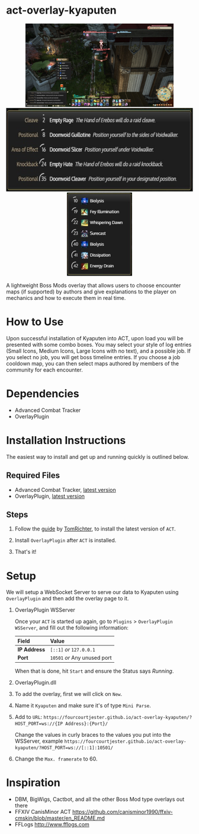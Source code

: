# act-overlay-kyaputen

<p align="center">
  <img src="./docs/full_screen_example.png?raw=true" height="225" width="400" /><br />
  <img src="./docs/boss_example.png?raw=true" height="225" width="632" />
  <img src="./docs/job_example.png?raw=true" height="225" width="176" />
</p>

A lightweight Boss Mods overlay that allows users to choose encounter maps (if supported) by authors and give explanations to the player on mechanics and how to execute them in real time.

# How to Use

Upon successful installation of Kyaputen into ACT, upon load you will be presented with some combo boxes. You may select your style of log entries (Small Icons, Medium Icons, Large Icons with no text), and a possible job. If you select no job, you will get boss timeline entries. If you choose a job cooldown map, you can then select maps authored by members of the community for each encounter.

# Dependencies

- Advanced Combat Tracker
- OverlayPlugin

# Installation Instructions

The easiest way to install and get up and running quickly is outlined below.

## Required Files

- Advanced Combat Tracker, [latest version](https://advancedcombattracker.com/includes/page-download.php?id=56)
- OverlayPlugin, [latest version](https://github.com/ngld/OverlayPlugin/releases/latest)

## Steps

1. Follow the [guide](https://gist.github.com/TomRichter/e044a3dff5c50024cf514ffb20a201a9#ffxiv-act-installation-instructions) by [TomRichter](https://github.com/TomRichter),  to install the latest version of `ACT`.

2. Install `OverlayPlugin` after `ACT` is installed.

3. That's it!

# Setup

We will setup a WebSocket Server to serve our data to Kyaputen using `OverlayPlugin` and then add the overlay page to it.

1. OverlayPlugin WSServer

   Once your `ACT` is started up again, go to `Plugins` > `OverlayPlugin WSServer`, and fill out the following information:

   | Field | Value |
   | --- | --- |
   | **IP Address** | `[::1]` *or* `127.0.0.1` |
   | **Port** | `10501` *or* Any unused port |

   When that is done, hit `Start` and ensure the Status says *Running*.

2. OverlayPlugin.dll
  1. To add the overlay, first we will click on `New`.
  2. Name it `Kyaputen` and make sure it's of type `Mini Parse`.
  3. Add to `URL`: `https://fourcourtjester.github.io/act-overlay-kyaputen/?HOST_PORT=ws://{IP Address}:{Port}/`

     Change the values in curly braces to the values you put into the WSServer, example `https://fourcourtjester.github.io/act-overlay-kyaputen/?HOST_PORT=ws://[::1]:10501/`
  4. Change the `Max. framerate` to 60.

# Inspiration

- DBM, BigWigs, Cactbot, and all the other Boss Mod type overlays out there
- FFXIV CanisMinor ACT <https://github.com/canisminor1990/ffxiv-cmskin/blob/master/en_README.md>
- FFLogs <http://www.fflogs.com>
